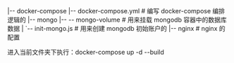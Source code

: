 |-- docker-compose
    |-- docker-compose.yml # 编写 docker-compose 编排逻辑的
    |-- mongo
    |--  -- mongo-volume   # 用来挂载 mongodb 容器中的数据库数据
    |   `-- init-mongo.js  # 用来创建 mongodb 初始账户的
    |-- nginx # nginx 的配置

进入当前文件夹下执行：docker-compose up -d --build